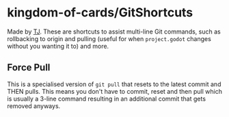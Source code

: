 # kingdom-of-cards/GitShortcuts
Made by [TJ](https://www.github.com/TJ20201/). These are shortcuts to assist multi-line Git commands, such as rollbacking to origin and pulling (useful for when `project.godot` changes without you wanting it to) and more.

## Force Pull
This is a specialised version of `git pull` that resets to the latest commit and THEN pulls. This means you don't have to commit, reset and then pull which is usually a 3-line command resulting in an additional commit that gets removed anyways.